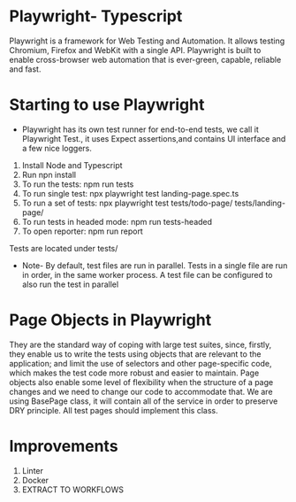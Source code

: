 # Playwright- Typescript 
Playwright is a framework for Web Testing and Automation. It allows testing Chromium, Firefox and WebKit with a single API. Playwright is built to enable cross-browser web automation that is ever-green, capable, reliable and fast.

# Starting to use Playwright
* Playwright has its own test runner for end-to-end tests, we call it Playwright Test., it uses Expect assertions,and contains UI interface and a few nice loggers.

1. Install Node and Typescript
2. Run npn install
3. To run the tests: npm run tests
4. To run single test: npx playwright test landing-page.spec.ts
5. To run a set of tests: npx playwright test tests/todo-page/ tests/landing-page/
6. To run tests in headed mode: npm run tests-headed
7. To open reporter: npm run report

Tests are located under tests/

* Note- By default, test files are run in parallel. Tests in a single file are run in order, in the same worker process. A test file can be configured to also run the test in parallel


# Page Objects in Playwright
They are the standard way of coping with large test suites, since, firstly, they enable us to write the tests using objects that are relevant to the application; and limit the use of selectors and other page-specific code, which makes the test code more robust and easier to maintain.
Page objects also enable some level of flexibility when the structure of a page changes and we need to change our code to accommodate that.
We are using BasePage class, it will contain all of the service in order to preserve DRY principle. All test pages should implement this class.


# Improvements
1. Linter
2. Docker
3. EXTRACT TO WORKFLOWS